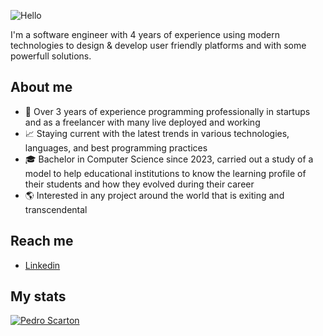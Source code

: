 ![Hello](https://img.shields.io/badge/-Hello%20There-%234CCFC3)

I'm a software engineer with 4 years of experience using modern technologies to design & develop user friendly platforms and with some powerfull solutions.

## About me
- 💼 Over 3 years of experience programming professionally in startups and as a freelancer with many live deployed and working
- 📈 Staying current with the latest trends in various technologies, languages, and best programming practices
- 🎓 Bachelor in Computer Science since 2023, carried out a study of a model to help educational institutions to know the learning profile of their students and how they evolved during their career
- 🌎 Interested in any project around the world that is exiting and transcendental

## Reach me

- [Linkedin](https://www.linkedin.com/in/pedro-scarton-reiner-18a28219a/)

## My stats

[![Pedro Scarton](https://github-readme-stats.vercel.app/api?username=ScartonPedro&count_private=true&show_icons=true&theme=react&custom_title=Pedro%20Scarton)](https://github.com/anuraghazra/github-readme-stats)
